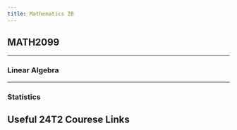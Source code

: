 ```yaml
---
title: Mathematics 2B
---
```


<!-- ---
home: false
title: Mathematics 2B
externalLink: false
config:
  -
    type: profile
    name: MATH2099 - Mathematics 2B
  -
    type: features
    title: Statistics
    features:
      -
        title: Statistics Notes
        icon: 📊
        details: 统计学
        link: /MATH2099/Statistics/
      -
        title: Lecture
        icon: 📺
        details: Statistics
        link: /MATH2099/Statistics/Lecture
      -
        title: Möbius
        icon: 📙
        details: Statistics
        link: /MATH2099/Statistics/mobius/
  -
    type: features
    title: Linear Algebra
    features:
      -
        title: Linear Algebra Notes
        icon: 🧮
        details: 线性代数
        link: /MATH2099/Algebra/
      -
        title: Lecture
        icon: 📺
        details: Linear Algebra
        link: /MATH2099/Algebra/Lecture
      -
        title: Tutorial
        icon: 📚
        details: Linear Algebra
        link: /MATH2099/Algebra/Tutorial
--- -->

<div class="hao-card card-title">

## MATH2099

---

### Linear Algebra

<p>
<HButton icon='tabler:notes' title='Note' src='/MATH2099/Algebra/'/>
<HButton icon='mdi:lecture' title='Lecture' src='/MATH2099/Algebra/Lecture'/>
</p>

---
### Statistics

<HButton theme='alt' img='/mobius.ico' title='Möbius' src='/MATH2099/Statistics/mobius/'/>

</div>

<div class="how_qb">

## Useful 24T2 Courese Links

<p>
<HButton icon='devicon:moodle' title='Moodle' src='https://moodle.telt.unsw.edu.au/course/view.php?id=83257'/>
</p>

<p>
<HButton theme='alt' icon='ph:video' title='Lecture Recordings - Linear Algebra' src='https://moodle.telt.unsw.edu.au/mod/url/view.php?id=6623954'/>
<HButton theme='alt' icon='ph:video' title='Statistics: Lab Recordings' src='https://moodle.telt.unsw.edu.au/mod/lti/view.php?id=6623952'/>
</p>


<p>
<HButton img='/mobius.ico' title='Möbius - Statistics' src='https://unsw.mobius.cloud/1886' />
<HButton img='/mobius.ico' title='Möbius - Linear Algebra' src='https://unsw.mobius.cloud/1958' />
</p>

</div>